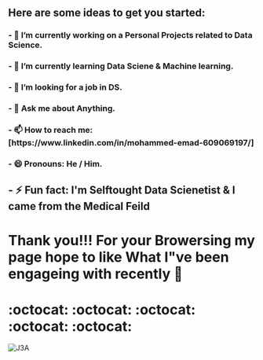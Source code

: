   <h2>Here are some ideas to get you started:</h2>

<h3>- 🔭 I’m currently working on a Personal Projects related to Data Science.</h3>

<h3>- 🌱 I’m currently learning Data Sciene & Machine learning.</h3>

<h3>- 👯 I’m looking for a job in DS.</h3>

<h3>- 💬 Ask me about Anything.</h3>

<h3>- 📫 How to reach me: [https://www.linkedin.com/in/mohammed-emad-609069197/]</h3>

<h3>- 😄 Pronouns: He / Him.</h3>

<h2>- ⚡ Fun fact: I'm Selftought Data Scienetist & I came from the Medical Feild</h2>

<h1>Thank you!!! For your Browersing my page hope to like What I"ve been engageing with recently  👋 <h1>:octocat: :octocat: :octocat: :octocat: :octocat:</h1></h1>

![J3A](https://user-images.githubusercontent.com/38521101/129072139-4e0ac36d-2a5b-43ee-af80-9cab0683cc1a.gif)

